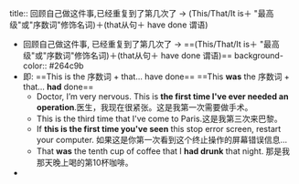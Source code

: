 title:: 回顾自己做这件事,已经重复到了第几次了 -> (This/That/It is＋ "最高级"或"序数词"修饰名词)＋(that从句＋ have done 谓语)

- 回顾自己做这件事, 已经重复到了第几次了 -> ==(This/That/It is＋ "最高级"或"序数词"修饰名词)＋(that从句＋ have done 谓语)==
  background-color:: #264c9b
- 即: ==This is the 序数词 + that... have done==
   ==This **was** the 序数词 + that... **had** done==
	- Doctor, I’m very nervous. This is **the first time I've ever needed an operation**.医生，我现在很紧张。这是我第一次需要做手术。
	- This is the third time that I've come to Paris.这是我第三次来巴黎。
	- If **this is the first time you've seen** this stop error screen, restart your computer. 如果这是你第一次看到这个终止操作的屏幕错误信息…​
	- That **was** the tenth cup of coffee that I **had drunk** that night. 那是我那天晚上喝的第10杯咖啡。
-